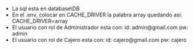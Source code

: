 <ul>
	<li>La sql esta en database\DB</li>
	<li>En el .env, colocar en CACHE_DRIVER la palabra array
		quedando asi: CACHE_DRIVER=array</li>
	<li>El usuario con rol de Administrador esta con:
			id: admin@gmail.com
			pw: admin</li>
	<li>El usuario con rol de Cajero esta con:
			id: cajero@gmail.com
			pw: cajero</li>
</ul>
